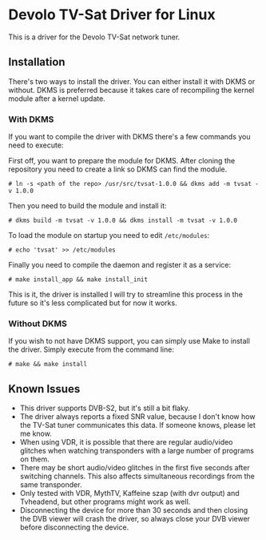 # Devolo TV-Sat Driver for Linux

This is a driver for the Devolo TV-Sat network tuner.

## Installation

There's two ways to install the driver. You can either install it with DKMS or without. DKMS is preferred because it takes
care of recompiling the kernel module after a kernel update.

### With DKMS
If you want to compile the driver with DKMS there's a few commands you need to execute:

First off, you want to prepare the module for DKMS. After cloning the repository you need to create a link so DKMS can find the module.

```console
# ln -s <path of the repo> /usr/src/tvsat-1.0.0 && dkms add -m tvsat -v 1.0.0 
```

Then you need to build the module and install it:

```console
# dkms build -m tvsat -v 1.0.0 && dkms install -m tvsat -v 1.0.0
```

To load the module on startup you need to edit `/etc/modules`:

```console
# echo 'tvsat' >> /etc/modules
```

Finally you need to compile the daemon and register it as a service:

```console
# make install_app && make install_init
```

This is it, the driver is installed
I will try to streamline this process in the future so it's less complicated but for now it works.

### Without DKMS
If you wish to not have DKMS support, you can simply use Make to install the driver. Simply execute from the command line:

```console
# make && make install
```


## Known Issues

- This driver supports DVB-S2, but it's still a bit flaky.
- The driver always reports a fixed SNR value, because I don't know how the TV-Sat tuner communicates this data. If someone knows, please let me know.
- When using VDR, it is possible that there are regular audio/video glitches when watching transponders with a large number of programs on them.
- There may be short audio/video glitches in the first five seconds after switching channels. This also affects simultaneous recordings from the same transponder.
- Only tested with VDR, MythTV, Kaffeine szap (with dvr output) and Tvheadend, but other programs might work as well.
- Disconnecting the device for more than 30 seconds and then closing the DVB viewer will crash the driver, so always close your DVB viewer before disconnecting the device.
